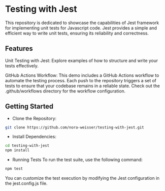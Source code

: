 # Testing with Jest

This repository is dedicated to showcase the capabilities of Jest framework for implementing unit tests for Javascript code. Jest provides a simple and efficient way to write unit tests, ensuring its reliability and correctness.

## Features
Unit Testing with Jest: Explore examples of how to structure and write your tests effectively.

GitHub Actions Workflow: This demo includes a GitHub Actions workflow to automate the testing process. Each push to the repository triggers a set of tests to ensure that your codebase remains in a reliable state. Check out the .github/workflows directory for the workflow configuration.

## Getting Started
- Clone the Repository:

```bash
git clone https://github.com/nora-weisser/testing-with-jest.git
```

- Install Dependencies:

```bash
cd testing-with-jest
npm install
```
- Running Tests
To run the test suite, use the following command:

```bash
npm test
```
You can customize the test execution by modifying the Jest configuration in the jest.config.js file.

